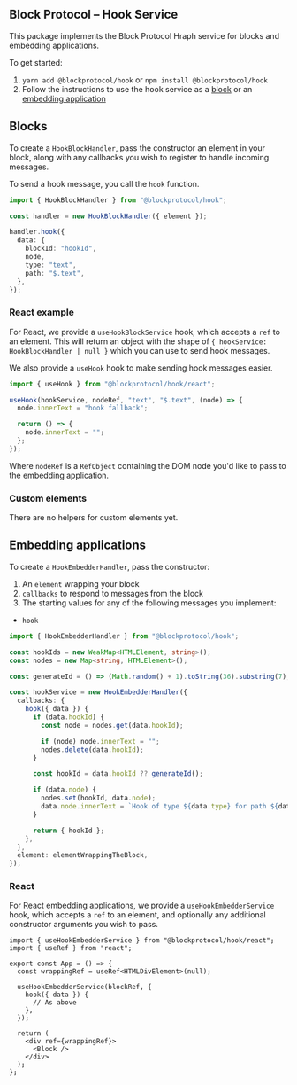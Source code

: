 ## Block Protocol – Hook Service

This package implements the Block Protocol Hraph service for blocks and embedding applications.

To get started:

1.  `yarn add @blockprotocol/hook` or `npm install @blockprotocol/hook`
1.  Follow the instructions to use the hook service as a [block](#blocks) or an [embedding application](#embedding-applications)

## Blocks

To create a `HookBlockHandler`, pass the constructor an element in your block, along with any callbacks you wish to register to handle incoming messages.

To send a hook message, you call the `hook` function.

```typescript
import { HookBlockHandler } from "@blockprotocol/hook";

const handler = new HookBlockHandler({ element });

handler.hook({
  data: {
    blockId: "hookId",
    node,
    type: "text",
    path: "$.text",
  },
});
```

### React example

For React, we provide a `useHookBlockService` hook, which accepts a `ref` to an element. This will return an object with the shape of `{ hookService: HookBlockHandler | null }` which you can use to send hook messages.

We also provide a `useHook` hook to make sending hook messages easier.

```typescript
import { useHook } from "@blockprotocol/hook/react";

useHook(hookService, nodeRef, "text", "$.text", (node) => {
  node.innerText = "hook fallback";

  return () => {
    node.innerText = "";
  };
});
```

Where `nodeRef` is a `RefObject` containing the DOM node you'd like to pass to the embedding application.

### Custom elements

There are no helpers for custom elements yet.

## Embedding applications

To create a `HookEmbedderHandler`, pass the constructor:

1.  An `element` wrapping your block
1.  `callbacks` to respond to messages from the block
1.  The starting values for any of the following messages you implement:

- `hook`

```typescript
import { HookEmbedderHandler } from "@blockprotocol/hook";

const hookIds = new WeakMap<HTMLElement, string>();
const nodes = new Map<string, HTMLElement>();

const generateId = () => (Math.random() + 1).toString(36).substring(7);

const hookService = new HookEmbedderHandler({
  callbacks: {
    hook({ data }) {
      if (data.hookId) {
        const node = nodes.get(data.hookId);

        if (node) node.innerText = "";
        nodes.delete(data.hookId);
      }

      const hookId = data.hookId ?? generateId();

      if (data.node) {
        nodes.set(hookId, data.node);
        data.node.innerText = `Hook of type ${data.type} for path ${data.path}`;
      }

      return { hookId };
    },
  },
  element: elementWrappingTheBlock,
});
```

### React

For React embedding applications, we provide a `useHookEmbedderService` hook, which accepts a `ref` to an element, and optionally any additional constructor arguments you wish to pass.

```tsx
import { useHookEmbedderService } from "@blockprotocol/hook/react";
import { useRef } from "react";

export const App = () => {
  const wrappingRef = useRef<HTMLDivElement>(null);

  useHookEmbedderService(blockRef, {
    hook({ data }) {
      // As above
    },
  });

  return (
    <div ref={wrappingRef}>
      <Block />
    </div>
  );
};
```
